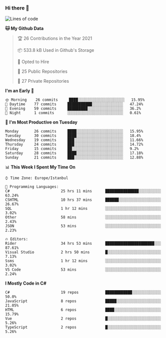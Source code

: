 ### Hi there 👋

<!--START_SECTION:waka-->
![Lines of code](https://img.shields.io/badge/From%20Hello%20World%20I%27ve%20Written-5.5%20million%20lines%20of%20code-blue)

**🐱 My Github Data** 

> 🏆 26 Contributions in the Year 2021
 > 
> 📦 533.8 kB Used in Github's Storage 
 > 
> 💼 Opted to Hire
 > 
> 📜 25 Public Repositories 
 > 
> 🔑 27 Private Repositories  
 > 
**I'm an Early 🐤** 

```text
🌞 Morning    26 commits     ████░░░░░░░░░░░░░░░░░░░░░   15.95% 
🌆 Daytime    77 commits     ███████████░░░░░░░░░░░░░░   47.24% 
🌃 Evening    59 commits     █████████░░░░░░░░░░░░░░░░   36.2% 
🌙 Night      1 commits      ░░░░░░░░░░░░░░░░░░░░░░░░░   0.61%

```
📅 **I'm Most Productive on Tuesday** 

```text
Monday       26 commits     ████░░░░░░░░░░░░░░░░░░░░░   15.95% 
Tuesday      30 commits     ████░░░░░░░░░░░░░░░░░░░░░   18.4% 
Wednesday    19 commits     ███░░░░░░░░░░░░░░░░░░░░░░   11.66% 
Thursday     24 commits     ███░░░░░░░░░░░░░░░░░░░░░░   14.72% 
Friday       15 commits     ██░░░░░░░░░░░░░░░░░░░░░░░   9.2% 
Saturday     28 commits     ████░░░░░░░░░░░░░░░░░░░░░   17.18% 
Sunday       21 commits     ███░░░░░░░░░░░░░░░░░░░░░░   12.88%

```


📊 **This Week I Spent My Time On** 

```text
⌚︎ Time Zone: Europe/Istanbul

💬 Programming Languages: 
C#                       25 hrs 11 mins      ███████████████░░░░░░░░░░   63.24% 
CSHTML                   10 hrs 37 mins      ██████░░░░░░░░░░░░░░░░░░░   26.67% 
SQL                      1 hr 12 mins        ░░░░░░░░░░░░░░░░░░░░░░░░░   3.02% 
Other                    58 mins             ░░░░░░░░░░░░░░░░░░░░░░░░░   2.43% 
JSON                     53 mins             ░░░░░░░░░░░░░░░░░░░░░░░░░   2.23%

🔥 Editors: 
Rider                    34 hrs 53 mins      ██████████████████████░░░   87.61% 
Visual Studio            2 hrs 50 mins       █░░░░░░░░░░░░░░░░░░░░░░░░   7.13% 
Ssms                     1 hr 12 mins        ░░░░░░░░░░░░░░░░░░░░░░░░░   3.02% 
VS Code                  53 mins             ░░░░░░░░░░░░░░░░░░░░░░░░░   2.24%

```

**I Mostly Code in C#** 

```text
C#                       19 repos            ████████████░░░░░░░░░░░░░   50.0% 
JavaScript               8 repos             █████░░░░░░░░░░░░░░░░░░░░   21.05% 
HTML                     6 repos             ████░░░░░░░░░░░░░░░░░░░░░   15.79% 
Vue                      2 repos             █░░░░░░░░░░░░░░░░░░░░░░░░   5.26% 
TypeScript               2 repos             █░░░░░░░░░░░░░░░░░░░░░░░░   5.26%

```



<!--END_SECTION:waka-->

<!--
**ebubekirdinc/ebubekirdinc** is a ✨ _special_ ✨ repository because its `README.md` (this file) appears on your GitHub profile.

Here are some ideas to get you started:

- 🔭 I’m currently working on ...
- 🌱 I’m currently learning ...
- 👯 I’m looking to collaborate on ...
- 🤔 I’m looking for help with ...
- 💬 Ask me about ...
- 📫 How to reach me: ...
- 😄 Pronouns: ...
- ⚡ Fun fact: ...
-->
